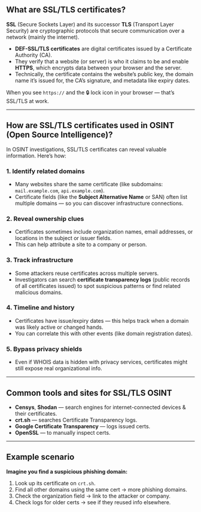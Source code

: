 ## What are SSL/TLS certificates?

**SSL** (Secure Sockets Layer) and its successor **TLS** (Transport Layer Security) are cryptographic protocols that secure communication over a network (mainly the internet).

- **DEF-SSL/TLS certificates** are digital certificates issued by a Certificate Authority (CA).
- They verify that a website (or server) is who it claims to be and enable **HTTPS**, which encrypts data between your browser and the server.
- Technically, the certificate contains the website’s public key, the domain name it’s issued for, the CA’s signature, and metadata like expiry dates.

When you see `https://` and the 🔒 lock icon in your browser — that’s SSL/TLS at work.

---

## How are SSL/TLS certificates used in OSINT (Open Source Intelligence)?

In OSINT investigations, SSL/TLS certificates can reveal valuable information. Here’s how:

### 1. Identify related domains

- Many websites share the same certificate (like subdomains: `mail.example.com`, `api.example.com`).
- Certificate fields (like the **Subject Alternative Name** or SAN) often list multiple domains — so you can discover infrastructure connections.

### 2. Reveal ownership clues

- Certificates sometimes include organization names, email addresses, or locations in the subject or issuer fields.
- This can help attribute a site to a company or person.

### 3. Track infrastructure

- Some attackers reuse certificates across multiple servers.
- Investigators can search **certificate transparency logs** (public records of all certificates issued) to spot suspicious patterns or find related malicious domains.

### 4. Timeline and history

- Certificates have issue/expiry dates — this helps track when a domain was likely active or changed hands.
- You can correlate this with other events (like domain registration dates).

### 5. Bypass privacy shields

- Even if WHOIS data is hidden with privacy services, certificates might still expose real organizational info.

---

## Common tools and sites for SSL/TLS OSINT

- **Censys**, **Shodan** — search engines for internet-connected devices & their certificates.
- **crt.sh** — searches Certificate Transparency logs.
- **Google Certificate Transparency** — logs issued certs.
- **OpenSSL** — to manually inspect certs.

---

## Example scenario

**Imagine you find a suspicious phishing domain:**

1. Look up its certificate on `crt.sh`.
2. Find all other domains using the same cert → more phishing domains.
3. Check the organization field → link to the attacker or company.
4. Check logs for older certs → see if they reused info elsewhere.

